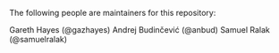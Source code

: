 The following people are maintainers for this repository:

Gareth Hayes (@gazhayes)
Andrej Budinčević (@anbud)
Samuel Ralak (@samuelralak)
